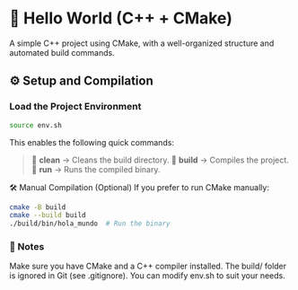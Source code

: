 # 🚀 Hello World (C++ + CMake)

A simple C++ project using CMake, with a well-organized structure and automated build commands.

## ⚙️ Setup and Compilation
### Load the Project Environment

```sh
source env.sh
```

This enables the following quick commands:

> 🧹 **clean** → Cleans the build directory.
> 🔨 **build** → Compiles the project.
> 🚀 **run** → Runs the compiled binary.


🛠 Manual Compilation (Optional)
If you prefer to run CMake manually:
```sh
cmake -B build
cmake --build build
./build/bin/hola_mundo  # Run the binary
```

### 📝 Notes
Make sure you have CMake and a C++ compiler installed.
The build/ folder is ignored in Git (see .gitignore).
You can modify env.sh to suit your needs.